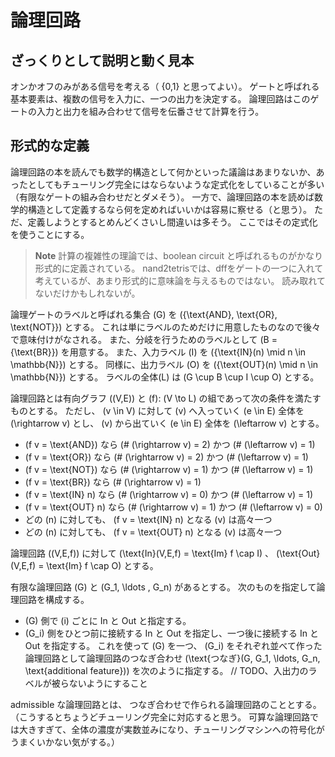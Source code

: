 # 論理回路
## ざっくりとして説明と動く見本
オンかオフのみがある信号を考える（ \{0,1\} と思ってよい）。
ゲートと呼ばれる基本要素は、複数の信号を入力に、一つの出力を決定する。
論理回路はこのゲートの入力と出力を組み合わせて信号を伝番させて計算を行う。

## 形式的な定義
論理回路の本を読んでも数学的構造として何かといった議論はあまりないか、あったとしてもチューリング完全にはならないような定式化をしていることが多い（有限なゲートの組み合わせだとダメそう）。
一方で、論理回路の本を読めば数学的構造として定義するなら何を定めればいいかは容易に察せる（と思う）。
ただ、定義しようとするとめんどくさいし間違いは多そう。
ここではその定式化を使うことにする。

> **Note**
> 計算の複雑性の理論では、boolean circuit と呼ばれるものがかなり形式的に定義されている。
> nand2tetrisでは、dffをゲートの一つに入れて考えているが、あまり形式的に意味論を与えるものではない。
> 読み取れてないだけかもしれないが。
> 

論理ゲートのラベルと呼ばれる集合 \(G\) を \(\{\text{AND}, \text{OR}, \text{NOT}\}\) とする。
これは単にラベルのためだけに用意したものなので後々で意味付けがなされる。
また、分岐を行うためのラベルとして \(B = \{\text{BR}\}\) を用意する。
また、入力ラベル \(I\) を \(\{\text{IN}(n) \mid n \in \mathbb{N}\}\) とする。
同様に、出力ラベル \(O\) を \(\{\text{OUT}(n) \mid n \in \mathbb{N}\}\) とする。
ラベルの全体\(L\) は \(G \cup B \cup I \cup O\) とする。

論理回路とは有向グラフ \((V,E)\) と \(f\): \(V \to L\) の組であって次の条件を満たすものとする。
ただし、 \(v \in V\) に対して \(v\) へ入っていく \(e \in E\) 全体を \(\rightarrow v\) とし、 \(v\) から出ていく \(e \in E\) 全体を \(\leftarrow v\) とする。
- \(f v = \text{AND}\) なら \(\# (\rightarrow v) = 2\) かつ \(\# (\leftarrow v) = 1\)
- \(f v = \text{OR}\) なら \(\# (\rightarrow v) = 2\) かつ \(\# (\leftarrow v) = 1\)
- \(f v = \text{NOT}\) なら \(\# (\rightarrow v) = 1\) かつ \(\# (\leftarrow v) = 1\)
- \(f v = \text{BR}\) なら \(\# (\rightarrow v) = 1\)
- \(f v = \text{IN} n\) なら \(\# (\rightarrow v) = 0\) かつ \(\# (\leftarrow v) = 1\)
- \(f v = \text{OUT} n\) なら \(\# (\rightarrow v) = 1\) かつ \(\# (\leftarrow v) = 0\)
- どの \(n\) に対しても、 \(f v = \text{IN} n\) となる \(v\) は高々一つ
- どの \(n\) に対しても、 \(f v = \text{OUT} n\) となる \(v\) は高々一つ

論理回路 \((V,E,f)\) に対して \(\text{In}(V,E,f) = \text{Im} f \cap I\) 、 \(\text{Out}(V,E,f) = \text{Im} f \cap O\) とする。

有限な論理回路 \(G\) と \(G_1, \ldots , G_n\) があるとする。
次のものを指定して論理回路を構成する。
- \(G\) 側で \(i\) ごとに In と Out と指定する。
- \(G_i\) 側をひとつ前に接続する In と Out を指定し、一つ後に接続する In と Out を指定する。
これを使って \(G\) を一つ、 \(G_i\) をそれぞれ並べて作った論理回路として論理回路のつなぎ合わせ \(\text{つなぎ}(G, G_1, \ldots, G_n, \text{additional feature})\) を次のように指定する。
// TODO、入出力のラベルが被らないようにすること

admissible な論理回路とは、
つなぎ合わせで作られる論理回路のこととする。
（こうするとちょうどチューリング完全に対応すると思う。
可算な論理回路では大きすぎて、全体の濃度が実数並みになり、チューリングマシンへの符号化がうまくいかない気がする。）
